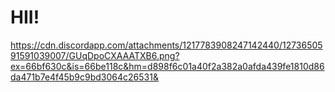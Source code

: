 # HII!
https://cdn.discordapp.com/attachments/1217783908247142440/1273650591591039007/GUqDpoCXAAATXB6.png?ex=66bf630c&is=66be118c&hm=d898f6c01a40f2a382a0afda439fe1810d86da471b7e4f45b9c9bd3064c26531&
